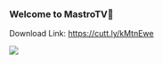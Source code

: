 ### Welcome to MastroTV👋
Download Link:
https://cutt.ly/kMtnEwe

<img src="https://cutewallpaper.org/21/equalizer-gif/Index-of-mpplay.gif" />
